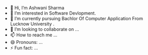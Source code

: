 - 👋 Hi, I’m Ashwani Sharma
- 👀 I’m interested in Software Devlopment.
- 🌱 I’m currently pursuing Bachlor Of Computer Application From Lucknow University .
- 💞️ I’m looking to collaborate on ...
- 📫 How to reach me ...
- 😄 Pronouns: ...
- ⚡ Fun fact: ...

<!---
AshwaniSharma8112/AshwaniSharma8112 is a ✨ special ✨ repository because its `README.md` (this file) appears on your GitHub profile.
You can click the Preview link to take a look at your changes.
--->
